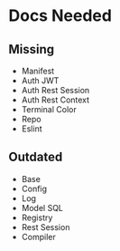 # Docs Needed 

## Missing
- Manifest
- Auth JWT
- Auth Rest Session
- Auth Rest Context
- Terminal Color
- Repo
- Eslint

## Outdated
- Base
- Config
- Log
- Model SQL
- Registry
- Rest Session
- Compiler